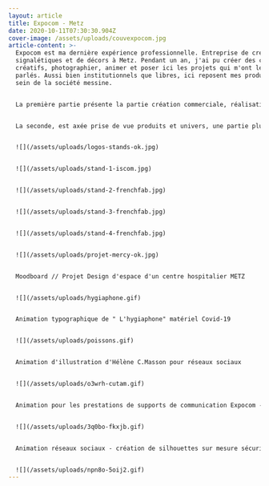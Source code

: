 ```yaml
---
layout: article
title: Expocom - Metz
date: 2020-10-11T07:30:30.904Z
cover-image: /assets/uploads/couvexpocom.jpg
article-content: >-
  Expocom est ma dernière expérience professionnelle. Entreprise de création de
  signalétiques et de décors à Metz. Pendant un an, j'ai pu créer des contenus
  créatifs, photographier, animer et poser ici les projets qui m'ont le plus
  parlés. Aussi bien institutionnels que libres, ici reposent mes productions au
  sein de la société messine. 


  La première partie présente la partie création commerciale, réalisations de stands, moodboards projets  animations des produits mis en avant Covid-19 & réseaux sociaux.


  La seconde, est axée prise de vue produits et univers, une partie plus libre et moins commerciale mais qui fait échos à la partie créative de la société.


  ![](/assets/uploads/logos-stands-ok.jpg)


  ![](/assets/uploads/stand-1-iscom.jpg)


  ![](/assets/uploads/stand-2-frenchfab.jpg)


  ![](/assets/uploads/stand-3-frenchfab.jpg)


  ![](/assets/uploads/stand-4-frenchfab.jpg)


  ![](/assets/uploads/projet-mercy-ok.jpg)


  Moodboard // Projet Design d'espace d'un centre hospitalier METZ


  ![](/assets/uploads/hygiaphone.gif)


  Animation typographique de " L'hygiaphone" matériel Covid-19 


  ![](/assets/uploads/poissons.gif)


  Animation d'illustration d'Hélène C.Masson pour réseaux sociaux 


  ![](/assets/uploads/o3wrh-cutam.gif)


  Animation pour les prestations de supports de communication Expocom - Newsletter 


  ![](/assets/uploads/3q0bo-fkxjb.gif)


  Animation réseaux sociaux - création de silhouettes sur mesure sécurité Covid-19


  ![](/assets/uploads/npn8o-5oij2.gif)
---
```

